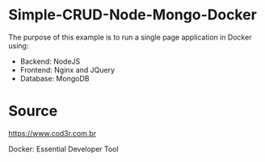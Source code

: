 # Simple-CRUD-Node-Mongo-Docker
The purpose of this example is to run a single page application in Docker using:
- Backend: NodeJS
- Frontend: Nginx and JQuery
- Database: MongoDB

# Source
https://www.cod3r.com.br

Docker: Essential Developer Tool
